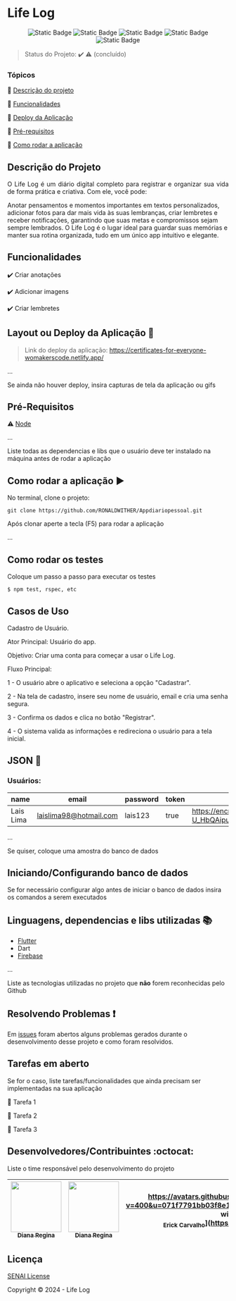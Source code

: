 <h1>Life Log</h1> 

<p align="center">
  <img alt="Static Badge" src="https://img.shields.io/badge/framework-blue?style=for-the-badge&logo=flutter&logoColor=blue&label=flutter&labelColor=black">
  <img alt="Static Badge" src="https://img.shields.io/badge/database-blue?style=for-the-badge&logo=firebase&logoColor=red&label=firebase&labelColor=black">
  <img alt="Static Badge" src="https://img.shields.io/badge/3.7.0--232.0-blue?style=for-the-badge&logo=dart&logoColor=blue&label=dart&labelColor=black">
  <img alt="Static Badge" src="https://img.shields.io/badge/%3E50-blue?style=for-the-badge&label=testes&labelColor=black">
  <img alt="Static Badge" src="https://img.shields.io/badge/conclu%C3%ADdo-blue?style=for-the-badge&label=status&labelColor=black">
</p>

> Status do Projeto: :heavy_check_mark: :warning: (concluído)

### Tópicos 

:small_blue_diamond: [Descrição do projeto](#descrição-do-projeto)

:small_blue_diamond: [Funcionalidades](#funcionalidades)

:small_blue_diamond: [Deploy da Aplicação](#deploy-da-aplicação-dash)

:small_blue_diamond: [Pré-requisitos](#pré-requisitos)

:small_blue_diamond: [Como rodar a aplicação](#como-rodar-a-aplicação-arrow_forward)

## Descrição do Projeto 

<p align="justify">
  O Life Log é um diário digital completo para registrar e organizar sua vida de forma prática e criativa. Com ele, você pode:

Anotar pensamentos e momentos importantes em textos personalizados,
adicionar fotos para dar mais vida às suas lembranças,
criar lembretes e receber notificações, garantindo que suas metas e compromissos sejam sempre lembrados.
O Life Log é o lugar ideal para guardar suas memórias e manter sua rotina organizada, tudo em um único app intuitivo e elegante.
</p>

## Funcionalidades

:heavy_check_mark: Criar anotações

:heavy_check_mark: Adicionar imagens  

:heavy_check_mark: Criar lembretes  

## Layout ou Deploy da Aplicação :dash:

> Link do deploy da aplicação: https://certificates-for-everyone-womakerscode.netlify.app/

... 

Se ainda não houver deploy, insira capturas de tela da aplicação ou gifs

## Pré-Requisitos

:warning: [Node](https://nodejs.org/en/download/)

...

Liste todas as dependencias e libs que o usuário deve ter instalado na máquina antes de rodar a aplicação 

## Como rodar a aplicação :arrow_forward:

No terminal, clone o projeto: 

```
git clone https://github.com/RONALDWITHER/Appdiariopessoal.git
```

Após clonar aperte a tecla (F5) para rodar a aplicação

...

## Como rodar os testes

Coloque um passo a passo para executar os testes

```
$ npm test, rspec, etc 
```

## Casos de Uso

Cadastro de Usuário.

Ator Principal: Usuário do app.

Objetivo: Criar uma conta para começar a usar o Life Log.

Fluxo Principal:

1 - O usuário abre o aplicativo e seleciona a opção "Cadastrar".

2 - Na tela de cadastro, insere seu nome de usuário, email e cria uma senha segura.

3 - Confirma os dados e clica no botão "Registrar".

4 - O sistema valida as informações e redireciona o usuário para a tela inicial.

## JSON :floppy_disk:

### Usuários: 

|name|email|password|token|avatar|
| -------- |-------- |-------- |-------- |-------- |
|Lais Lima|laislima98@hotmail.com|lais123|true|https://encrypted-tbn0.gstatic.com/images?q=tbn%3AANd9GcS9-U_HbQAipum9lWln3APcBIwng7T46hdBA42EJv8Hf6Z4fDT3&usqp=CAU|

... 

Se quiser, coloque uma amostra do banco de dados 

## Iniciando/Configurando banco de dados

Se for necessário configurar algo antes de iniciar o banco de dados insira os comandos a serem executados 

## Linguagens, dependencias e libs utilizadas :books:

- [Flutter](https://www.flutter.dev)
- Dart
- [Firebase](https://firebase.google.com)

...

Liste as tecnologias utilizadas no projeto que **não** forem reconhecidas pelo Github 

## Resolvendo Problemas :exclamation:

Em [issues]() foram abertos alguns problemas gerados durante o desenvolvimento desse projeto e como foram resolvidos. 

## Tarefas em aberto

Se for o caso, liste tarefas/funcionalidades que ainda precisam ser implementadas na sua aplicação

:memo: Tarefa 1 

:memo: Tarefa 2 

:memo: Tarefa 3 

## Desenvolvedores/Contribuintes :octocat:

Liste o time responsável pelo desenvolvimento do projeto

| [<img src="https://avatars2.githubusercontent.com/u/46378210?s=400&u=071f7791bb03f8e102d835bdb9c2f0d3d24e8a34&v=4" width=115><br><sub>Diana Regina</sub>](https://github.com/Diana-ops) |  [<img src="https://avatars2.githubusercontent.com/u/46378210?s=400&u=071f7791bb03f8e102d835bdb9c2f0d3d24e8a34&v=4" width=115><br><sub>Diana Regina</sub>](https://github.com/Diana-ops) |  https://avatars.githubusercontent.com/u/160983221?v=400&u=071f7791bb03f8e102d835bdb9c2f0d3d24e8a34&v=4" width=115><br><sub>Erick Carvalho</sub>](https://github.com/ErickDotZip) |
| :---: | :---: | :---: 

## Licença 

[SENAI License](https://www.senaibahia.com.br)

Copyright :copyright: 2024 - Life Log
